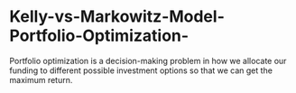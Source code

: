 # Kelly-vs-Markowitz-Model-Portfolio-Optimization-
Portfolio optimization is a decision-making problem in how we allocate our funding to different possible investment options so that we can get the maximum return.
